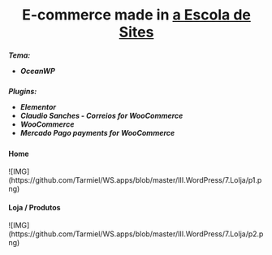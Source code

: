 <h1 align="center">E-commerce made in <a href="https://www.youtube.com/user/insufmental"> a Escola de Sites</a></h1>

<h5>Tema:
  <ul>
    <li>OceanWP</li>
  </ul>
</h5>
  
<h5>Plugins:
  <ul>
    <li>Elementor</li>
    <li>Claudio Sanches - Correios for WooCommerce</li>
    <li>WooCommerce</li>
    <li>Mercado Pago payments for WooCommerce</li>
  </ul>
</h5>

<h4>Home</h4>
![IMG](https://github.com/Tarmiel/WS.apps/blob/master/III.WordPress/7.Lolja/p1.png)


<h4>Loja / Produtos</h4>
![IMG](https://github.com/Tarmiel/WS.apps/blob/master/III.WordPress/7.Lolja/p2.png)
